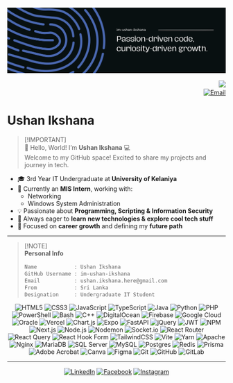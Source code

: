 <p align="center">
  <img src="./src/im-ushan-ikshana.png" alt="Banner" />
</p>
<div align="right">
  <img src="https://visitor-badge.laobi.icu/badge?page_id=im-ushan-ikshana.im-ushan-ikshana" />
  <br>
  <a href="mailto:ushan.ikshana.here@gmail.com">
    <img src="https://img.shields.io/badge/Email-ushan.ikshana.here@gmail.com-D14836?style=for-the-badge&logo=gmail&logoColor=white" alt="Email">
  </a>
</div>

# Ushan Ikshana

> [!IMPORTANT]\
> 👋 Hello, World! I’m **Ushan Ikshana** 💻  
> Welcome to my GitHub space! Excited to share my projects and journey in tech.

- 🎓 3rd Year IT Undergraduate at **University of Kelaniya**  
- 💼 Currently an **MIS Intern**, working with:  
  - Networking  
  - Windows System Administration  
- 💡 Passionate about **Programming, Scripting & Information Security**  
- 🚀 Always eager to **learn new technologies & explore cool tech stuff**  
- 🎯 Focused on **career growth** and defining my **future path**

---

> [!NOTE]\
> **Personal Info**
>
> ```text
> Name            : Ushan Ikshana
> GitHub Username : im-ushan-ikshana
> Email           : ushan.ikshana.here@gmail.com
> From            : Sri Lanka
> Designation     : Undergraduate IT Student
> ```



<div align="center">

<!-- Frontend -->
<img src="https://img.shields.io/badge/%20-181818?style=flat-square&logo=html5&logoColor=E34F26" alt="HTML5" height="25"/>
<img src="https://img.shields.io/badge/%20-181818?style=flat-square&logo=css3&logoColor=1572B6" alt="CSS3" height="25"/>
<img src="https://img.shields.io/badge/%20-181818?style=flat-square&logo=javascript&logoColor=F7DF1E" alt="JavaScript" height="25"/>
<img src="https://img.shields.io/badge/%20-181818?style=flat-square&logo=typescript&logoColor=007ACC" alt="TypeScript" height="25"/>
<img src="https://img.shields.io/badge/%20-181818?style=flat-square&logo=openjdk&logoColor=ED8B00" alt="Java" height="25"/>
<img src="https://img.shields.io/badge/%20-181818?style=flat-square&logo=python&logoColor=3670A0" alt="Python" height="25"/>
<img src="https://img.shields.io/badge/%20-181818?style=flat-square&logo=php&logoColor=777BB4" alt="PHP" height="25"/>
<img src="https://img.shields.io/badge/%20-181818?style=flat-square&logo=powershell&logoColor=5391FE" alt="PowerShell" height="25"/>
<img src="https://img.shields.io/badge/%20-181818?style=flat-square&logo=gnu-bash&logoColor=white" alt="Bash" height="25"/>
<img src="https://img.shields.io/badge/%20-181818?style=flat-square&logo=c%2B%2B&logoColor=white" alt="C++" height="25"/>

<!-- Cloud & Hosting -->
<img src="https://img.shields.io/badge/%20-181818?style=flat-square&logo=digitalocean&logoColor=0167FF" alt="DigitalOcean" height="25"/>
<img src="https://img.shields.io/badge/%20-181818?style=flat-square&logo=firebase&logoColor=039BE5" alt="Firebase" height="25"/>
<img src="https://img.shields.io/badge/%20-181818?style=flat-square&logo=google-cloud&logoColor=4285F4" alt="Google Cloud" height="25"/>
<img src="https://img.shields.io/badge/%20-181818?style=flat-square&logo=oracle&logoColor=F80000" alt="Oracle" height="25"/>
<img src="https://img.shields.io/badge/%20-181818?style=flat-square&logo=vercel&logoColor=white" alt="Vercel" height="25"/>

<!-- Libraries & Frameworks -->
<img src="https://img.shields.io/badge/%20-181818?style=flat-square&logo=chart.js&logoColor=F5788D" alt="Chart.js" height="25"/>
<img src="https://img.shields.io/badge/%20-181818?style=flat-square&logo=expo&logoColor=D04A37" alt="Expo" height="25"/>
<img src="https://img.shields.io/badge/%20-181818?style=flat-square&logo=fastapi&logoColor=005571" alt="FastAPI" height="25"/>
<img src="https://img.shields.io/badge/%20-181818?style=flat-square&logo=jquery&logoColor=0769AD" alt="jQuery" height="25"/>
<img src="https://img.shields.io/badge/%20-181818?style=flat-square&logo=jsonwebtokens&logoColor=white" alt="JWT" height="25"/>
<img src="https://img.shields.io/badge/%20-181818?style=flat-square&logo=npm&logoColor=CB3837" alt="NPM" height="25"/>
<img src="https://img.shields.io/badge/%20-181818?style=flat-square&logo=next.js&logoColor=white" alt="Next.js" height="25"/>
<img src="https://img.shields.io/badge/%20-181818?style=flat-square&logo=node.js&logoColor=6DA55F" alt="Node.js" height="25"/>
<img src="https://img.shields.io/badge/%20-181818?style=flat-square&logo=nodemon&logoColor=BBDEAD" alt="Nodemon" height="25"/>
<img src="https://img.shields.io/badge/%20-181818?style=flat-square&logo=socket.io&logoColor=white" alt="Socket.io" height="25"/>
<img src="https://img.shields.io/badge/%20-181818?style=flat-square&logo=react-router&logoColor=CA4245" alt="React Router" height="25"/>
<img src="https://img.shields.io/badge/%20-181818?style=flat-square&logo=react-query&logoColor=FF4154" alt="React Query" height="25"/>
<img src="https://img.shields.io/badge/%20-181818?style=flat-square&logo=reacthookform&logoColor=EC5990" alt="React Hook Form" height="25"/>
<img src="https://img.shields.io/badge/%20-181818?style=flat-square&logo=tailwind-css&logoColor=38B2AC" alt="TailwindCSS" height="25"/>
<img src="https://img.shields.io/badge/%20-181818?style=flat-square&logo=vite&logoColor=646CFF" alt="Vite" height="25"/>
<img src="https://img.shields.io/badge/%20-181818?style=flat-square&logo=yarn&logoColor=2C8EBB" alt="Yarn" height="25"/>

<!-- Servers & Databases -->
<img src="https://img.shields.io/badge/%20-181818?style=flat-square&logo=apache&logoColor=D42029" alt="Apache" height="25"/>
<img src="https://img.shields.io/badge/%20-181818?style=flat-square&logo=nginx&logoColor=009639" alt="Nginx" height="25"/>
<img src="https://img.shields.io/badge/%20-181818?style=flat-square&logo=mariadb&logoColor=003545" alt="MariaDB" height="25"/>
<img src="https://img.shields.io/badge/%20-181818?style=flat-square&logo=microsoft-sql-server&logoColor=CC2927" alt="SQL Server" height="25"/>
<img src="https://img.shields.io/badge/%20-181818?style=flat-square&logo=mysql&logoColor=4479A1" alt="MySQL" height="25"/>
<img src="https://img.shields.io/badge/%20-181818?style=flat-square&logo=postgresql&logoColor=316192" alt="Postgres" height="25"/>
<img src="https://img.shields.io/badge/%20-181818?style=flat-square&logo=redis&logoColor=DD0031" alt="Redis" height="25"/>
<img src="https://img.shields.io/badge/%20-181818?style=flat-square&logo=prisma&logoColor=3982CE" alt="Prisma" height="25"/>

<!-- Design & Tools -->
<img src="https://img.shields.io/badge/%20-181818?style=flat-square&logo=adobeacrobat&logoColor=EC1C24" alt="Adobe Acrobat" height="25"/>
<img src="https://img.shields.io/badge/%20-181818?style=flat-square&logo=canva&logoColor=00C4CC" alt="Canva" height="25"/>
<img src="https://img.shields.io/badge/%20-181818?style=flat-square&logo=figma&logoColor=F24E1E" alt="Figma" height="25"/>
<img src="https://img.shields.io/badge/%20-181818?style=flat-square&logo=git&logoColor=F05033" alt="Git" height="25"/>
<img src="https://img.shields.io/badge/%20-181818?style=flat-square&logo=github&logoColor=121011" alt="GitHub" height="25"/>
<img src="https://img.shields.io/badge/%20-181818?style=flat-square&logo=gitlab&logoColor=181717" alt="GitLab" height="25"/>

</div>

---

<div align="center">

[![LinkedIn](https://img.shields.io/badge/LinkedIn-0A66C2?style=flat-square&logo=linkedin&logoColor=white)](https://linkedin.com/in/im-ushan-ikshana) 
[![Facebook](https://img.shields.io/badge/Facebook-1877F2?style=flat-square&logo=facebook&logoColor=white)](https://facebook.com/im.ushan.ikshana) 
[![Instagram](https://img.shields.io/badge/Instagram-E4405F?style=flat-square&logo=instagram&logoColor=white)](https://instagram.com/im-ushan-ikshana)  

</div>
